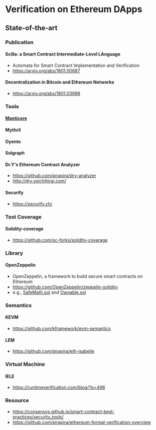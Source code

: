 # Verification on Ethereum DApps
## State-of-the-art
### Publication
#### Scilla: a Smart Contract Intermediate-Level LAnguage 
- Automata for Smart Contract Implementation and Verification
- <https://arxiv.org/abs/1801.00687>

#### Decentralization in Bitcoin and Ethereum Networks
- <https://arxiv.org/abs/1801.03998>

### Tools
#### [Manticore](https://github.com/trailofbits/manticore)

#### Mythril
#### Oyente
#### Solgraph
#### Dr.Y's Ethereum Contract Analyzer
- <https://github.com/pirapira/dry-analyzer>
- <http://dry.yoichihirai.com/>

#### Securify
- <https://securify.ch/>

### Test Coverage
#### Solidity-coverage
- <https://github.com/sc-forks/solidity-coverage>

### Library
#### OpenZeppelin
- OpenZeppelin, a framework to build secure smart contracts on Ethereum
- <https://github.com/OpenZeppelin/zeppelin-solidity>
- e.g., [SafeMath.sol](https://github.com/OpenZeppelin/zeppelin-solidity/blob/master/contracts/math/SafeMath.sol) and [Ownable.sol](https://github.com/OpenZeppelin/zeppelin-solidity/blob/master/contracts/ownership/Ownable.sol)

### Semantics
#### KEVM
- https://github.com/kframework/evm-semantics
#### LEM
- <https://github.com/pirapira/eth-isabelle>

### Virtual Machine
#### IELE
- <https://runtimeverification.com/blog/?p=498>

### Resource
- <https://consensys.github.io/smart-contract-best-practices/security_tools/>
- <https://github.com/pirapira/ethereum-formal-verification-overview>
